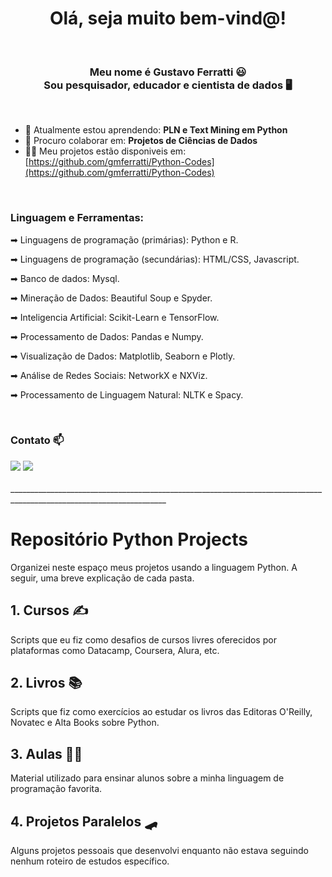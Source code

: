 <h1 align="center"> Olá, seja muito bem-vind@! </h1>
<br>
<h3 align="center"> Meu nome é Gustavo Ferratti 😃 <br> Sou pesquisador, educador e cientista de dados 🖥️</h3>
<br>

- 🌱 Atualmente estou aprendendo: **PLN e Text Mining em Python**
- 👯 Procuro colaborar em: **Projetos de Ciências de Dados**
- 👨‍💻 Meu projetos estão disponiveis em: [https://github.com/gmferratti/Python-Codes](https://github.com/gmferratti/Python-Codes)
<br>

<h3 align="left">Linguagem e Ferramentas:</h3>

➡ Linguagens de programação (primárias): Python e R.

➡ Linguagens de programação (secundárias): HTML/CSS, Javascript.

➡ Banco de dados: Mysql.

➡ Mineração de Dados: Beautiful Soup e Spyder.

➡ Inteligencia Artificial: Scikit-Learn e TensorFlow.

➡ Processamento de Dados: Pandas e Numpy.

➡ Visualização de Dados: Matplotlib, Seaborn e Plotly.

➡ Análise de Redes Sociais: NetworkX e NXViz.

➡ Processamento de Linguagem Natural: NLTK e Spacy.

<br>

<h3 align="left">Contato 📫</h3>

<div> 
  <a href = "mailto:gmferratti@gmail.com"><img src="https://img.shields.io/badge/-Gmail-%23333?style=for-the-badge&logo=gmail&logoColor=white" target="_blank"></a>
  <a href="https://www.linkedin.com/in/gmferratti/" target="_blank"><img src="https://img.shields.io/badge/-LinkedIn-%230077B5?style=for-the-badge&logo=linkedin&logoColor=white" target="_blank"></a> 
</div>

<br>
_____________________________________________________________________________________________________________________

<h1> Repositório <b>Python Projects</b> </h1>

Organizei neste espaço meus projetos usando a linguagem Python. A seguir, uma breve explicação de cada pasta.

## 1. Cursos ✍️
Scripts que eu fiz como desafios de cursos livres oferecidos por plataformas como Datacamp, Coursera, Alura, etc.

## 2. Livros 📚
Scripts que fiz como exercícios ao estudar os livros das Editoras O'Reilly, Novatec e Alta Books sobre Python.

## 3. Aulas 👨‍🏫
Material utilizado para ensinar alunos sobre a minha linguagem de programação favorita.

## 4. Projetos Paralelos 🛹
Alguns projetos pessoais que desenvolvi enquanto não estava seguindo nenhum roteiro de estudos específico.
